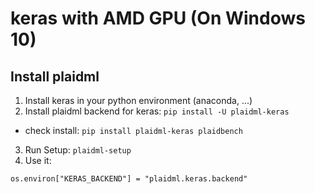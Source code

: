 # keras with AMD GPU (On Windows 10)

## Install plaidml

1. Install keras in your python environment (anaconda, ...)
2. Install plaidml backend for keras: ```pip install -U plaidml-keras```
  * check install: ```pip install plaidml-keras plaidbench```
3. Run Setup: ```plaidml-setup``` 
4. Use it:
  ```
  os.environ["KERAS_BACKEND"] = "plaidml.keras.backend"
  ```
